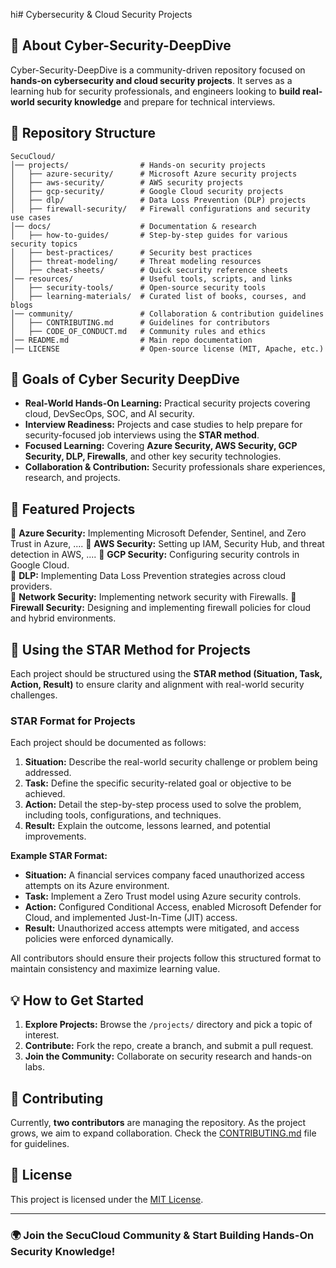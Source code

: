 hi# Cybersecurity & Cloud Security Projects

## 🚀 About Cyber-Security-DeepDive
Cyber-Security-DeepDive is a community-driven repository focused on **hands-on cybersecurity and cloud security projects**. It serves as a learning hub for security professionals, and engineers looking to **build real-world security knowledge** and prepare for technical interviews.

## 📁 Repository Structure
```
SecuCloud/
│── projects/                # Hands-on security projects
│   ├── azure-security/      # Microsoft Azure security projects
│   ├── aws-security/        # AWS security projects
│   ├── gcp-security/        # Google Cloud security projects
│   ├── dlp/                 # Data Loss Prevention (DLP) projects
│   ├── firewall-security/   # Firewall configurations and security use cases
│── docs/                    # Documentation & research
│   ├── how-to-guides/       # Step-by-step guides for various security topics
│   ├── best-practices/      # Security best practices
│   ├── threat-modeling/     # Threat modeling resources
│   ├── cheat-sheets/        # Quick security reference sheets
│── resources/               # Useful tools, scripts, and links
│   ├── security-tools/      # Open-source security tools
│   ├── learning-materials/  # Curated list of books, courses, and blogs
│── community/               # Collaboration & contribution guidelines
│   ├── CONTRIBUTING.md      # Guidelines for contributors
│   ├── CODE_OF_CONDUCT.md   # Community rules and ethics
│── README.md                # Main repo documentation
│── LICENSE                  # Open-source license (MIT, Apache, etc.)
```

## 🎯 Goals of Cyber Security DeepDive
- **Real-World Hands-On Learning:** Practical security projects covering cloud, DevSecOps, SOC, and AI security.
- **Interview Readiness:** Projects and case studies to help prepare for security-focused job interviews using the **STAR method**.
- **Focused Learning:** Covering **Azure Security, AWS Security, GCP Security, DLP, Firewalls**, and other key security technologies.
- **Collaboration & Contribution:** Security professionals share experiences, research, and projects.

## 📌 Featured Projects
🔹 **Azure Security:** Implementing Microsoft Defender, Sentinel, and Zero Trust in Azure, .... 
🔹 **AWS Security:** Setting up IAM, Security Hub, and threat detection in AWS, ....
🔹 **GCP Security:** Configuring security controls in Google Cloud.  
🔹 **DLP:** Implementing Data Loss Prevention strategies across cloud providers.  
🔹 **Network Security:** Implementing network security with Firewalls. 
🔹 **Firewall Security:** Designing and implementing firewall policies for cloud and hybrid environments.  

## 📖 Using the STAR Method for Projects
Each project should be structured using the **STAR method (Situation, Task, Action, Result)** to ensure clarity and alignment with real-world security challenges.

### **STAR Format for Projects**
Each project should be documented as follows:
1. **Situation:** Describe the real-world security challenge or problem being addressed.
2. **Task:** Define the specific security-related goal or objective to be achieved.
3. **Action:** Detail the step-by-step process used to solve the problem, including tools, configurations, and techniques.
4. **Result:** Explain the outcome, lessons learned, and potential improvements.

**Example STAR Format:**
- **Situation:** A financial services company faced unauthorized access attempts on its Azure environment.
- **Task:** Implement a Zero Trust model using Azure security controls.
- **Action:** Configured Conditional Access, enabled Microsoft Defender for Cloud, and implemented Just-In-Time (JIT) access.
- **Result:** Unauthorized access attempts were mitigated, and access policies were enforced dynamically.

All contributors should ensure their projects follow this structured format to maintain consistency and maximize learning value.

## 💡 How to Get Started
1. **Explore Projects:** Browse the `/projects/` directory and pick a topic of interest.
2. **Contribute:** Fork the repo, create a branch, and submit a pull request.
3. **Join the Community:** Collaborate on security research and hands-on labs.

## 🤝 Contributing
Currently, **two contributors** are managing the repository. As the project grows, we aim to expand collaboration. Check the [CONTRIBUTING.md](community/CONTRIBUTING.md) file for guidelines.

## 📜 License
This project is licensed under the [MIT License](LICENSE).

---
### 🌍 Join the SecuCloud Community & Start Building Hands-On Security Knowledge!

